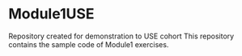 # Module1USE
Repository created for demonstration to USE cohort
This repository contains the sample code of Module1 exercises.
